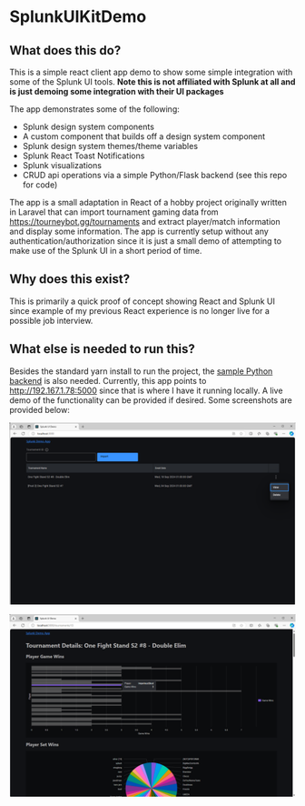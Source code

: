 # SplunkUIKitDemo

## What does this do?
This is a simple react client app demo to show some simple integration with some of the Splunk UI tools.  **Note this is not affiliated with Splunk at all and is just demoing some integration with their UI packages**

The app demonstrates some of the following:
- Splunk design system components
- A custom component that builds off a design system component
- Splunk design system themes/theme variables
- Splunk React Toast Notifications
- Splunk visualizations
- CRUD api operations via a simple Python/Flask backend (see this repo for code)

The app is a small adaptation in React of a hobby project originally written in Laravel that can import tournament gaming data from https://tourneybot.gg/tournaments and extract player/match information and display some information.  The app is currently setup without any authentication/authorization since it is just a small demo of attempting to make use of the Splunk UI in a short period of time.  

## Why does this exist?
This is primarily a quick proof of concept showing React and Splunk UI since example of my previous React experience is no longer live for a possible job interview.

## What else is needed to run this?
Besides the standard yarn install to run the project, the [sample Python backend](https://github.com/bcyde/python-demo) is also needed.  Currently, this app points to http://192.167.1.78:5000 since that is where I have it running locally.  A live demo of the functionality can be provided if desired.  Some screenshots are provided below:

![Import/Listing Page](/public/screenshot-2.png?raw=true "Import/Listing Page")

![Detail/Visualization Page](/public/screenshot-1.png?raw=true "Detail/Visualization Page")
